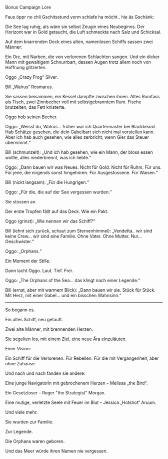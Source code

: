 Bonus Campaign Lore

Faus öppr no chli Gschitsstund vorm schlafe ha möcht.. hie äs Gschänk:

  
Die See lag ruhig, als wäre sie selbst Zeugin eines Neubeginns. Der Horizont war in Gold getaucht, die Luft schmeckte nach Salz und Schicksal.

  

Auf dem knarrenden Deck eines alten, namenlosen Schiffs sassen zwei Männer:

Ein Orc, mit Narben, die von verlorenen Schlachten sangen. Und ein dicker Mann mit gewaltigem Schnurrbart, dessen Augen trotz allem noch von Hoffnung glitzerten.

  

Oggo „Crazy Frog“ Silver.

Bill „Walrus“ Rosmarus.

  

Sie sassen beisammen, ein Kessel dampfte zwischen ihnen. Altes Rumfass als Tisch, zwei Zinnbecher voll mit selbstgebranntem Rum. Fische brutzelten, das Fett knisterte.

  

Oggo hob seinen Becher.

  

Oggo: „Weisst du, Walrus… früher war ich Quartermaster bei Blackbeard. Hab Schätze gesehen, die dein Gabelbart sich nicht mal vorstellen kann. Aber ich hab auch gesehen, wie alles zerbricht, wenn Gier das Steuer übernimmt.“

  

Bill (schmunzelt): „Und ich hab gesehen, wie ein Mann, der bloss essen wollte, alles niederbrennt, was ich liebte.“

  

Oggo: „Dann bauen wir was Neues. Nicht für Gold. Nicht für Ruhm. Für uns. Für jene, die nirgends sonst hingehören. Für Ausgestossene. Für Waisen.“

  

Bill (nickt langsam): „Für die Hungrigen.“

  

Oggo: „Für die, die auf der See vergessen wurden.“

  

Sie stossen an.

Der erste Tropfen fällt auf das Deck. Wie ein Pakt.

  

Oggo (grinst): „Wie nennen wir das Schiff?“

  

Bill (lehnt sich zurück, schaut zum Sternenhimmel): „Vendetta.. wir sind keine Crew… wir sind eine Familie. Ohne Vater. Ohne Mutter. Nur… Geschwister.“

  

Oggo: „Orphans.“

  

Ein Moment der Stille.

  

Dann lacht Oggo. Laut. Tief. Frei.

  

Oggo: „The Orphans of the Sea… das klingt nach einer Legende.“

  

Bill (ernst, aber mit warmem Blick): „Dann bauen wir sie. Stück für Stück. Mit Herz, mit einer Gabel... und ein bisschen Wahnsinn.“

  

---

  

So begann es.

  

Ein altes Schiff, neu getauft.

Zwei alte Männer, mit brennenden Herzen.

Sie segelten los, mit einem Ziel, eine neue Ära einzuläuten. 

  

Einer Vision:

Ein Schiff für die Verlorenen. Für Rebellen. Für die mit Vergangenheit, aber ohne Zuhause.

  

Und nach und nach fanden sie andere:

Eine junge Navigatorin mit gebrochenem Herzen – Melissa „the Bird“.

Ein Gesetzloser – Roger "the Strategist" Morgan.

Eine mutige, verletzte Seele mit Feuer im Blut – Jessica „Hotshot“ Aruum.

Und viele mehr.

  

Sie wurden zur Familie.

Zur Legende.

  

Die Orphans waren geboren.

Und das Meer würde ihren Namen nie vergessen.